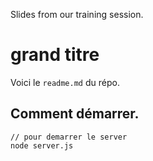 Slides from our training session.


# grand titre

Voici le `readme.md` du répo. 

## Comment démarrer.


```
// pour demarrer le server
node server.js
```
